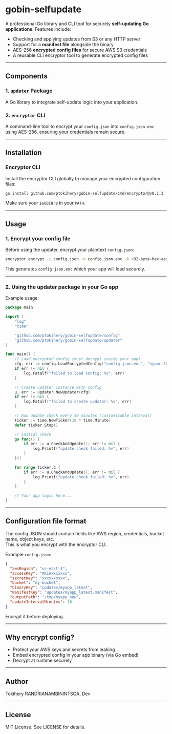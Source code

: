 # gobin-selfupdate

A professional Go library and CLI tool for securely **self-updating Go applications**. Features include:

- Checking and applying updates from S3 or any HTTP server
- Support for a **manifest file** alongside the binary
- AES-256 **encrypted config files** for secure AWS S3 credentials
- A reusable CLI encryptor tool to generate encrypted config files

---

## Components

### 1. `updater` Package

A Go library to integrate self-update logic into your application.

### 2. `encryptor` CLI

A command-line tool to encrypt your `config.json` into `config.json.enc` using AES-256, ensuring your credentials remain secure.

---

## Installation

### Encryptor CLI

Install the encryptor CLI globally to manage your encrypted configuration files:

```bash
go install github.com/ptokihery/gobin-selfupdate/cmd/encryptor@v0.1.3
```

Make sure your `$GOBIN` is in your `PATH`.

---

## Usage

### 1. Encrypt your config file

Before using the updater, encrypt your plaintext `config.json`:

```bash
encryptor encrypt -i config.json -o config.json.enc -k <32-byte-hex-aes-key>
```

This generates `config.json.enc` which your app will load securely.

---

### 2. Using the updater package in your Go app

Example usage:

```go
package main

import (
    "log"
    "time"

    "github.com/ptokihery/gobin-selfupdate/config"
    "github.com/ptokihery/gobin-selfupdate/updater"
)

func main() {
    // Load encrypted config (must decrypt inside your app)
    cfg, err := config.LoadEncryptedConfig("config.json.enc", "<your-32-byte-hex-aes-key>")
    if err != nil {
        log.Fatalf("failed to load config: %v", err)
    }

    // Create updater instance with config
    u, err := updater.NewUpdater(cfg)
    if err != nil {
        log.Fatalf("failed to create updater: %v", err)
    }

    // Run update check every 10 minutes (customizable interval)
    ticker := time.NewTicker(10 * time.Minute)
    defer ticker.Stop()

    // Initial check
    go func() {
        if err := u.CheckAndUpdate(); err != nil {
            log.Printf("update check failed: %v", err)
        }
    }()

    for range ticker.C {
        if err := u.CheckAndUpdate(); err != nil {
            log.Printf("update check failed: %v", err)
        }
    }

    // Your app logic here...
}
```

---

## Configuration file format

The config JSON should contain fields like AWS region, credentials, bucket name, object keys, etc.  
This is what you encrypt with the encryptor CLI.

Example `config.json`:

```json
{
  "awsRegion": "us-east-1",
  "accessKey": "AKIAxxxxxxx",
  "secretKey": "xxxxxxxxxx",
  "bucket": "my-bucket",
  "binaryKey": "updates/myapp_latest",
  "manifestKey": "updates/myapp_latest.manifest",
  "outputPath": "/tmp/myapp_new",
  "updateIntervalMinutes": 10
}
```

Encrypt it before deploying.

---

## Why encrypt config?

- Protect your AWS keys and secrets from leaking
- Embed encrypted config in your app binary (via Go embed)
- Decrypt at runtime securely

---

## Author

Tokihery RANDRIANAMBININTSOA, Dev

---

## License

MIT License. See LICENSE for details.